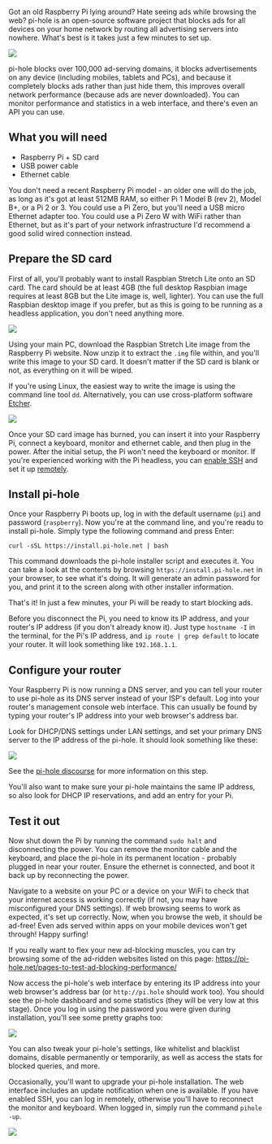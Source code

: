 Got an old Raspberry Pi lying around? Hate seeing ads while browsing the web? pi-hole is an open-source software project that blocks ads for all devices on your home network by routing all advertising servers into nowhere. What's best is it takes just a few minutes to set up.

<div class="wp-block-image">
<img src="images/pi-hole-banner.png" />
</div>

pi-hole blocks over 100,000 ad-serving domains, it blocks advertisements on any device (including mobiles, tablets and PCs), and because it completely blocks ads rather than just hide them, this improves overall network performance (because ads are never downloaded). You can monitor performance and statistics in a web interface, and there's even an API you can use.

## What you will need

- Raspberry Pi + SD card
- USB power cable
- Ethernet cable

You don't need a recent Raspberry Pi model - an older one will do the job, as long as it's got at least 512MB RAM, so either Pi 1 Model B (rev 2), Model B+, or a Pi 2 or 3. You could use a Pi Zero, but you'll need a USB micro Ethernet adapter too. You could use a Pi Zero W with WiFi rather than Ethernet, but as it's part of your network infrastructure I'd recommend a good solid wired connection instead.

## Prepare the SD card

First of all, you'll probably want to install Raspbian Stretch Lite onto an SD card. The card should be at least 4GB (the full desktop Raspbian image requires at least 8GB but the Lite image is, well, lighter). You can use the full Raspbian desktop image if you prefer, but as this is going to be running as a headless application, you don't need anything more.

<div class="wp-block-image">
<img src="images/raspbian-downloads.png" />
</div>

Using your main PC, download the Raspbian Stretch Lite image from the Raspberry Pi website. Now unzip it to extract the `.img` file within, and you'll write this image to your SD card. It doesn't matter if the SD card is blank or not, as everything on it will be wiped.

If you're using Linux, the easiest way to write the image is using the command line tool `dd`. Alternatively, you can use cross-platform software [Etcher](https://etcher.io/).

<div class="wp-block-image">
<img src="images/etcher.png" />
</div>

Once your SD card image has burned, you can insert it into your Raspberry Pi, connect a keyboard, monitor and ethernet cable, and then plug in the power. After the initial setup, the Pi won't need the keyboard or monitor. If you're experienced working with the Pi headless, you can [enable SSH](https://www.raspberrypi.org/blog/a-security-update-for-raspbian-pixel/) and set it up [remotely](https://www.raspberrypi.org/documentation/remote-access/ssh/README.md).

## Install pi-hole

Once your Raspberry Pi boots up, log in with the default username (`pi`) and password (`raspberry`). Now you're at the command line, and you're readu to install pi-hole. Simply type the following command and press Enter:

```
curl -sSL https://install.pi-hole.net | bash
```

This command downloads the pi-hole installer script and executes it. You can take a look at the contents by browsing `https://install.pi-hole.net` in your browser, to see what it's doing. It will generate an admin password for you, and print it to the screen along with other installer information.

That's it! In just a few minutes, your Pi will be ready to start blocking ads.

Before you disconnect the Pi, you need to know its IP address, and your router's IP address (if you don't already know it). Just type `hostname -I` in the terminal, for the Pi's IP address, and `ip route | grep default` to locate your router. It will look something like `192.168.1.1`.

## Configure your router

Your Raspberry Pi is now running a DNS server, and you can tell your router to use pi-hole as its DNS server instead of your ISP's default. Log into your router's management console web interface. This can usually be found by typing your router's IP address into your web browser's address bar.

Look for DHCP/DNS settings under LAN settings, and set your primary DNS server to the IP address of the pi-hole. It should look something like these:

<div class="wp-block-image">
<img src="images/pi-hole-dns.png" />
</div>

See the [pi-hole discourse](https://discourse.pi-hole.net/t/how-do-i-configure-my-devices-to-use-pi-hole-as-their-dns-server/245) for more information on this step.

You'll also want to make sure your pi-hole maintains the same IP address, so also look for DHCP IP reservations, and add an entry for your Pi.

## Test it out

Now shut down the Pi by running the command `sudo halt` and disconnecting the power. You can remove the monitor cable and the keyboard, and place the pi-hole in its permanent location - probably plugged in near your router. Ensure the ethernet is connected, and boot it back up by reconnecting the power.

Navigate to a website on your PC or a device on your WiFi to check that your internet access is working correctly (if not, you may have misconfigured your DNS settings). If web browsing seems to work as expected, it's set up correctly. Now, when you browse the web, it should be ad-free! Even ads served within apps on your mobile devices won't get through! Happy surfing!

If you really want to flex your new ad-blocking muscles, you can try browsing some of the ad-ridden websites listed on this page: https://pi-hole.net/pages-to-test-ad-blocking-performance/

Now access the pi-hole's web interface by entering its IP address into your web browser's address bar (or `http://pi.hole` should work too). You should see the pi-hole dashboard and some statistics (they will be very low at this stage). Once you log in using the password you were given during installation, you'll see some pretty graphs too:

<div class="wp-block-image">
<img src="images/pi-hole-web.png" />
</div>

You can also tweak your pi-hole's settings, like whitelist and blacklist domains, disable permanently or temporarily, as well as access the stats for blocked queries, and more.

Occasionally, you'll want to upgrade your pi-hole installation. The web interface includes an update notification when one is available. If you have enabled SSH, you can log in remotely, otherwise you'll have to reconnect the monitor and keyboard. When logged in, simply run the command `pihole -up`.

<div class="wp-block-image">
<img src="images/pi-hole-update.png" />
</div>

